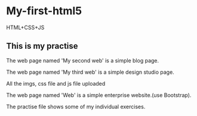 # My-first-html5
HTML+CSS+JS
<h2>This is my practise</h2>
<p>The web page named 'My second web' is a simple blog page.</p>
<p>The web page named 'My third web' is a simple design studio page.</p>
<p>All the imgs, css file and js file uploaded</p>
<P>The web page named 'Web' is a simple enterprise website.(use Bootstrap).</p>
<p>The practise file shows some of my individual exercises.</p>
